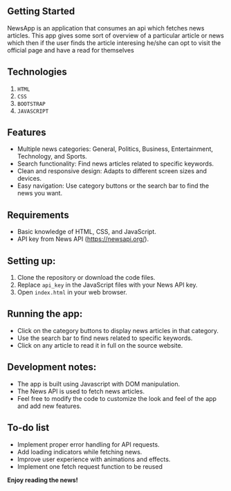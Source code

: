 ## Getting Started

NewsApp is an application that consumes an api which fetches news articles.
This app gives some sort of overview of a particular article or news which then if the user finds the article interesing he/she can opt to visit the official page and have a read for themselves

## Technologies

1. `HTML`
2. `CSS`
3. `BOOTSTRAP`
4. `JAVASCRIPT`

## Features

* Multiple news categories: General, Politics, Business, Entertainment, Technology, and Sports.
* Search functionality: Find news articles related to specific keywords.
* Clean and responsive design: Adapts to different screen sizes and devices.
* Easy navigation: Use category buttons or the search bar to find the news you want.

## Requirements

* Basic knowledge of HTML, CSS, and JavaScript.
* API key from News API (https://newsapi.org/).

## Setting up:

1. Clone the repository or download the code files.
2. Replace `api_key` in the JavaScript files with your News API key.
3. Open `index.html` in your web browser.

## Running the app:

* Click on the category buttons to display news articles in that category.
* Use the search bar to find news related to specific keywords.
* Click on any article to read it in full on the source website.

## Development notes:

* The app is built using Javascript with DOM manipulation.
* The News API is used to fetch news articles.
* Feel free to modify the code to customize the look and feel of the app and add new features.

## To-do list

* Implement proper error handling for API requests.
* Add loading indicators while fetching news.
* Improve user experience with animations and effects.
* Implement one fetch request function to be reused

**Enjoy reading the news!**

